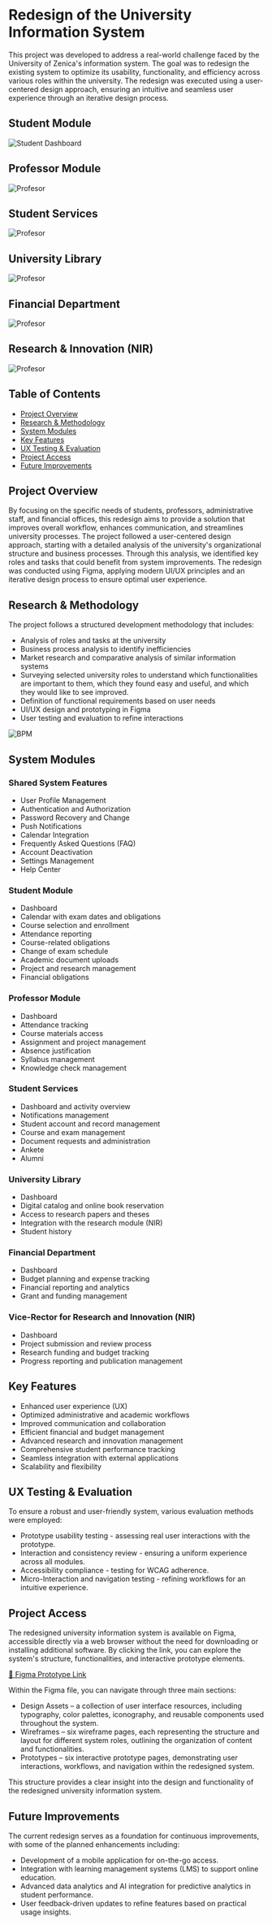 # Redesign of the University Information System

This project was developed to address a real-world challenge faced by the University of Zenica's information system. The goal was to redesign the existing system to optimize its usability, functionality, and efficiency across various roles within the university. The redesign was executed using a user-centered design approach, ensuring an intuitive and seamless user experience through an iterative design process. 

## Student Module

![Student Dashboard](https://raw.githubusercontent.com/nejrariizviic/Redesign-of-the-University-Information-System/refs/heads/main/Uploads/student%20dashboard.png)

## Professor Module
![Profesor](https://raw.githubusercontent.com/nejrariizviic/Redesign-of-the-University-Information-System/refs/heads/main/Uploads/Prof-prosustvo.png)


## Student Services
![Profesor](https://raw.githubusercontent.com/nejrariizviic/Redesign-of-the-University-Information-System/refs/heads/main/Uploads/Mre%C5%BEa%20alumni.png)


## University Library
![Profesor](https://raw.githubusercontent.com/nejrariizviic/Redesign-of-the-University-Information-System/refs/heads/main/Uploads/Dashboard%20-%20biblioteka.png)


## Financial Department
![Profesor](https://raw.githubusercontent.com/nejrariizviic/Redesign-of-the-University-Information-System/refs/heads/main/Uploads/Dashboard-finansije.png)

## Research & Innovation (NIR)
![Profesor](https://raw.githubusercontent.com/nejrariizviic/Redesign-of-the-University-Information-System/refs/heads/main/Uploads/nir.png)


## Table of Contents  
- [Project Overview](#project-overview)  
- [Research & Methodology](#research--methodology)  
- [System Modules](#system-modules)  
- [Key Features](#key-features)  
- [UX Testing & Evaluation](#ux-testing--evaluation)  
- [Project Access](#project-access)  
- [Future Improvements](#future-improvements) 

## Project Overview

By focusing on the specific needs of students, professors, administrative staff, and financial offices, this redesign aims to provide a solution that improves overall workflow, enhances communication, and streamlines university processes. The project followed a user-centered design approach, starting with a detailed analysis of the university's organizational structure and business processes. Through this analysis, we identified key roles and tasks that could benefit from system improvements. The redesign was conducted using Figma, applying modern UI/UX principles and an iterative design process to ensure optimal user experience.


## Research & Methodology

The project follows a structured development methodology that includes:
- Analysis of roles and tasks at the university
- Business process analysis to identify inefficiencies
- Market research and comparative analysis of similar information systems
- Surveying selected university roles to understand which functionalities are important to them, which they found easy and useful, and which they would like to see improved.
- Definition of functional requirements based on user needs
- UI/UX design and prototyping in Figma
- User testing and evaluation to refine interactions

![BPM](https://raw.githubusercontent.com/nejrariizviic/Redesign-of-the-University-Information-System/refs/heads/main/Uploads/BPM1.png)

## System Modules 

### Shared System Features
- User Profile Management
- Authentication and Authorization 
- Password Recovery and Change
- Push Notifications
- Calendar Integration
- Frequently Asked Questions (FAQ)
- Account Deactivation
- Settings Management
- Help Center

### Student Module
- Dashboard
- Calendar with exam dates and obligations
- Course selection and enrollment
- Attendance reporting 
- Course-related obligations
- Change of exam schedule
- Academic document uploads
- Project and research management
- Financial obligations


###  Professor Module
- Dashboard
- Attendance tracking
- Course materials access
- Assignment and project management
- Absence justification
- Syllabus management
- Knowledge check management

### Student Services
- Dashboard and activity overview 
- Notifications management
- Student account and record management
- Course and exam management
- Document requests and administration
- Ankete
- Alumni 

### University Library
- Dashboard
- Digital catalog and online book reservation
- Access to research papers and theses
- Integration with the research module (NIR)
- Student history

  
### Financial Department
- Dashboard
- Budget planning and expense tracking
- Financial reporting and analytics
- Grant and funding management
  

### Vice-Rector for Research and Innovation (NIR)
- Dashboard
- Project submission and review process
- Research funding and budget tracking
- Progress reporting and publication management 



## Key Features 

- Enhanced user experience (UX) 
- Optimized administrative and academic workflows 
- Improved communication and collaboration 
- Efficient financial and budget management 
- Advanced research and innovation management
- Comprehensive student performance tracking 
- Seamless integration with external applications 
- Scalability and flexibility 



## UX Testing & Evaluation
To ensure a robust and user-friendly system, various evaluation methods were employed:
- Prototype usability testing - assessing real user interactions with the prototype.
- Interaction and consistency review - ensuring a uniform experience across all modules.
- Accessibility compliance - testing for WCAG adherence.
- Micro-Interaction and navigation testing - refining workflows for an intuitive experience.

## Project Access

The redesigned university information system is available on Figma, accessible directly via a web browser without the need for downloading or installing additional software. By clicking the link, you can explore the system's structure, functionalities, and interactive prototype elements.

[🔗 Figma Prototype Link](https://www.figma.com/design/XWjpyes8glv5MxnXWYOVn5/Redizajn-korisni%C4%8Dkog-su%C4%8Delja-univerzitetskog-informacionog-sistema?node-id=6-3&t=AlG3GnsQw)

Within the Figma file, you can navigate through three main sections:

- Design Assets – a collection of user interface resources, including typography, color palettes, iconography, and reusable components used throughout the system.
- Wireframes – six wireframe pages, each representing the structure and layout for different system roles, outlining the organization of content and functionalities.
- Prototypes – six interactive prototype pages, demonstrating user interactions, workflows, and navigation within the redesigned system.

This structure provides a clear insight into the design and functionality of the redesigned university information system.

## Future Improvements

The current redesign serves as a foundation for continuous improvements, with some of the planned enhancements including:
- Development of a mobile application for on-the-go access.
- Integration with learning management systems (LMS) to support online education.
- Advanced data analytics and AI integration for predictive analytics in student performance.
- User feedback-driven updates to refine features based on practical usage insights.

